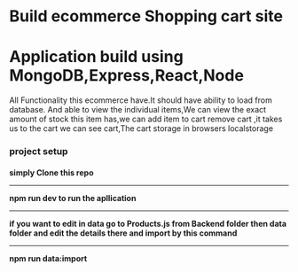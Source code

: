 # Build ecommerce Shopping cart site 
<h1>Application build using MongoDB,Express,React,Node</h1>
<p> All Functionality this ecommerce have.It should have ability  to load from database.
And able to view the individual items,We can view the exact amount of stock this item has,we can add item to cart remove cart ,it takes us to the cart we can see cart,The cart storage in browsers localstorage </p>
<h3>project setup</h3>
<h4> simply Clone this repo<hr>
npm run dev to run the apllication<hr>
 
if you want to edit in data  go to Products.js from Backend folder then data folder and edit the details there and import by this command <hr>npm run data:import
  
</h4>
